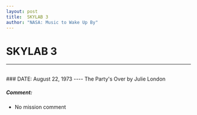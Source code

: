 ```yaml
---
layout: post
title:  SKYLAB 3
author: "NASA: Music to Wake Up By"
---
```


# SKYLAB 3
----
<br/>
### DATE: August 22, 1973
----
The Party's Over by Julie London

##### Comment:
* No mission comment

